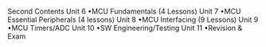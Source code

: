Second Contents
Unit 6
•MCU Fundamentals 
(4 Lessons) 
Unit 7
•MCU Essential 
Peripherals (4 lessons)
Unit 8
•MCU Interfacing (9 
Lessons)
Unit 9 •MCU Timers/ADC 
Unit 10 •SW 
Engineering/Testing
Unit 11 •Revision 
& Exam